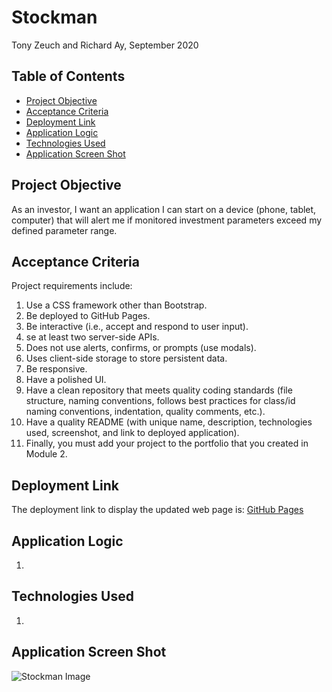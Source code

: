 # Stockman

Tony Zeuch and Richard Ay, September 2020

## Table of Contents
* [Project Objective](#project-objective)
* [Acceptance Criteria](#acceptance-criteria)
* [Deployment Link](#deployment-link)
* [Application Logic](#application-logic)
* [Technologies Used](#technologies-used)
* [Application Screen Shot](#application-screen-shot)



## Project Objective
As an investor, I want an application I can start on a device (phone, tablet, computer) that will alert me if monitored investment parameters exceed my defined parameter range.

## Acceptance Criteria
Project requirements include:
1) Use a CSS framework other than Bootstrap.
2) Be deployed to GitHub Pages.
3) Be interactive (i.e., accept and respond to user input).
4) se at least two server-side APIs.
5) Does not use alerts, confirms, or prompts (use modals).
6) Uses client-side storage to store persistent data.
7) Be responsive.
8) Have a polished UI.
9) Have a clean repository that meets quality coding standards (file structure, naming conventions, follows best practices for class/id naming conventions, indentation, quality comments, etc.).
10) Have a quality README (with unique name, description, technologies used, screenshot, and link to deployed application).
11) Finally, you must add your project to the portfolio that you created in Module 2.

## Deployment Link
The deployment link to display the updated web page is: 
[GitHub Pages]() 

## Application Logic

1) 

## Technologies Used

1)

## Application Screen Shot

![Stockman Image]()

